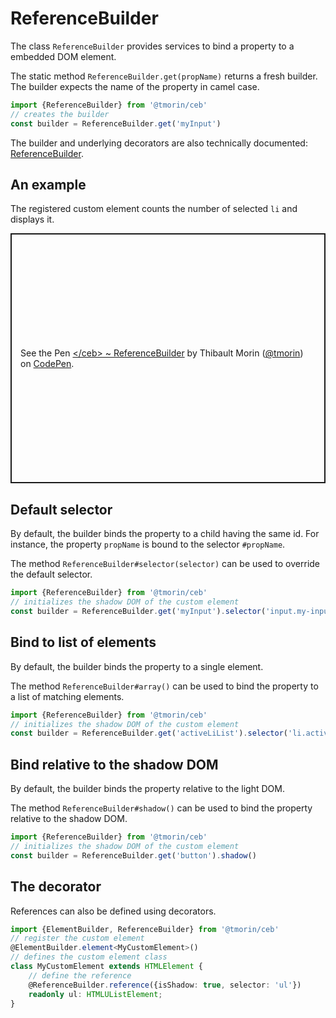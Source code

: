 # ReferenceBuilder

The class `ReferenceBuilder` provides services to bind a property to a embedded DOM element.

The static method `ReferenceBuilder.get(propName)` returns a fresh builder.
The builder expects the name of the property in camel case.

```typescript
import {ReferenceBuilder} from '@tmorin/ceb'
// creates the builder
const builder = ReferenceBuilder.get('myInput')
```

The builder and underlying decorators are also technically documented: [ReferenceBuilder](../api/classes/ReferenceBuilder.html).

## An example

The registered custom element counts the number of selected `li` and displays it.

<p class="codepen" data-height="400" data-theme-id="light" data-default-tab="js,result" data-slug-hash="LYEbRLE" data-editable="true" data-user="tmorin" style="height: 400px; box-sizing: border-box; display: flex; align-items: center; justify-content: center; border: 2px solid; margin: 1em 0; padding: 1em;">
  <span>See the Pen <a href="https://codepen.io/tmorin/pen/LYEbRLE">
  &lt;/ceb&gt; ~ ReferenceBuilder</a> by Thibault Morin (<a href="https://codepen.io/tmorin">@tmorin</a>)
  on <a href="https://codepen.io">CodePen</a>.</span>
</p>
<script async src="https://cpwebassets.codepen.io/assets/embed/ei.js"></script>

## Default selector

By default, the builder binds the property to a child having the same id.
For instance, the property `propName` is bound to the selector `#propName`.

The method `ReferenceBuilder#selector(selector)` can be used to override the default selector.

```typescript
import {ReferenceBuilder} from '@tmorin/ceb'
// initializes the shadow DOM of the custom element
const builder = ReferenceBuilder.get('myInput').selector('input.my-input')
```

## Bind to list of elements

By default, the builder binds the property to a single element.

The method `ReferenceBuilder#array()` can be used to bind the property to a list of matching elements.

```typescript
import {ReferenceBuilder} from '@tmorin/ceb'
// initializes the shadow DOM of the custom element
const builder = ReferenceBuilder.get('activeLiList').selector('li.active').array()
```

## Bind relative to the shadow DOM

By default, the builder binds the property relative to the light DOM.

The method `ReferenceBuilder#shadow()` can be used to bind the property relative to the shadow DOM.

```typescript
import {ReferenceBuilder} from '@tmorin/ceb'
// initializes the shadow DOM of the custom element
const builder = ReferenceBuilder.get('button').shadow()
```

## The decorator

References can also be defined using decorators.

```typescript
import {ElementBuilder, ReferenceBuilder} from '@tmorin/ceb'
// register the custom element
@ElementBuilder.element<MyCustomElement>()
// defines the custom element class
class MyCustomElement extends HTMLElement {
    // define the reference
    @ReferenceBuilder.reference({isShadow: true, selector: 'ul'})
    readonly ul: HTMLUListElement;
}
```
